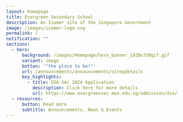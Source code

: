 ```yaml
---
layout: homepage
title: Evergreen Secondary School
description: An Isomer site of the Singapore Government
image: /images/isomer-logo.svg
permalink: /
notification: ""
sections:
  - hero:
      background: /images/Homepage/hero_banner_1920x720gif.gif
      variant: image
      button: '"the place to be!"'
      url: /announcements/announcements/s1regdetails
      key_highlights:
        - title: DSA-Sec 2024 Application
          description: Click here for more details
          url: https://www.evergreensec.moe.edu.sg/admission/dsa/
  - resources:
      button: Read more
      subtitle: Announcements, News & Events
---
```

